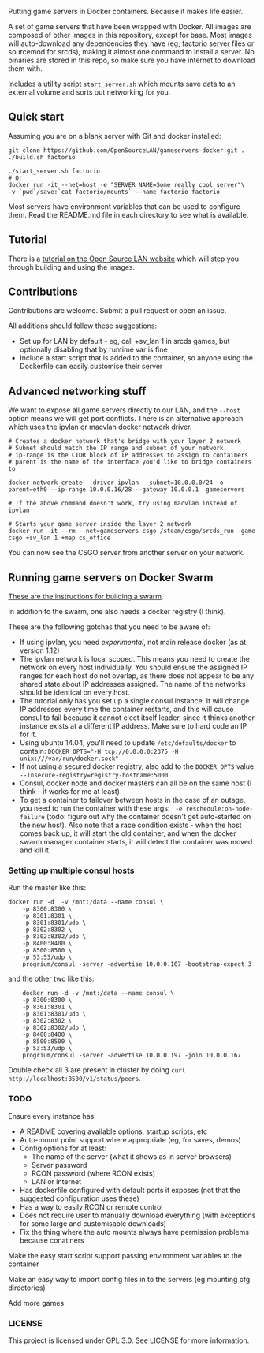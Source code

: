 
Putting game servers in Docker containers. Because it makes life easier.

A set of game servers that have been wrapped with Docker. All images are
composed of other images in this repository, except for base. Most images
will auto-download any dependencies they have (eg, factorio server files
or sourcemod for srcds), making it almost one command to install a server.
No binaries are stored in this repo, so make sure you have internet to
download them with.

Includes a utility script `start_server.sh` which mounts save data to an
external volume and sorts out networking for you.

## Quick start

Assuming you are on a blank server with Git and docker installed:

```
git clone https://github.com/OpenSourceLAN/gameservers-docker.git .
./build.sh factorio

./start_server.sh factorio
# Or
docker run -it --net=host -e "SERVER_NAME=Some really cool server"\
-v `pwd`/save:`cat factorio/mounts` --name factorio factorio

```

Most servers have environment variables that can be used to configure them.
Read the README.md file in each directory to see what is available.

## Tutorial

There is a [tutorial on the Open Source LAN website](http://opensourcelan.com/blog/2017/01/28/containing-your-game-servers/)
which will step you through building and using the images.

## Contributions 
Contributions are welcome. Submit a pull request or open an issue. 

All additions should follow these suggestions:
* Set up for LAN by default - eg, call +sv_lan 1 in srcds games, but optionally disabling that by runtime var is fine
* Include a start script that is added to the container, so anyone using the Dockerfile can easily customise their server


## Advanced networking stuff

We want to expose all game servers directly to our LAN, and the `--host` option
means we will get port conflicts. There is an alternative approach which uses
the ipvlan or macvlan docker network driver.

```
# Creates a docker network that's bridge with your layer 2 network
# Subnet should match the IP range and subnet of your network.
# ip-range is the CIDR block of IP addresses to assign to containers
# parent is the name of the interface you'd like to bridge containers to

docker network create --driver ipvlan --subnet=10.0.0.0/24 -o parent=eth0 --ip-range 10.0.0.16/28 --gateway 10.0.0.1  gameservers

# If the above command doesn't work, try using macvlan instead of ipvlan

# Starts your game server inside the layer 2 network
docker run -it --rm --net=gameservers csgo /steam/csgo/srcds_run -game csgo +sv_lan 1 +map cs_office
```

You can now see the CSGO server from another server on your network.


## Running game servers on Docker Swarm

[These are the instructions for building a swarm](https://docs.docker.com/swarm/install-manual/).

In addition to the swarm, one also needs a docker registry (I think). 

These are the following gotchas that you need to be aware of:

* If using ipvlan, you need _experimental_, not main release docker (as at version 1.12)
* The ipvlan network is local scoped. This means you need to create the network on every
host individually. You should ensure the assigned IP ranges for each host do not overlap,
as there does not appear to be any shared state about IP addresses assigned. The name of
the networks should be identical on every host.
* The tutorial only has you set up a single consul instance. It will change IP addresses
every time the container restarts, and this will cause consul to fail because it cannot
elect itself leader, since it thinks another instance exists at a different IP address.
Make sure to hard code an IP for it.
* Using ubuntu 14.04, you'll need to update `/etc/defaults/docker` to contain: `DOCKER_OPTS="-H tcp://0.0.0.0:2375 -H unix:///var/run/docker.sock"`
* If not using a secured docker registry, also add to the `DOCKER_OPTS` value: `--insecure-registry=registry-hostname:5000`
* Consul, docker node and docker masters can all be on the same host (I think - it works for me at least)
* To get a container to failover between hosts in the case of an outage, you need to run the container with these args: ` -e reschedule:on-node-failure`
(todo: figure out why the container doesn't get auto-started on the new host).
Also note that a race condition exists - when the host comes back up, it will start the old container, and when 
the docker swarm manager container starts, it will detect the container was moved and kill it.

### Setting up multiple consul hosts

Run the master like this:

```
docker run -d  -v /mnt:/data --name consul \
    -p 8300:8300 \
    -p 8301:8301 \
    -p 8301:8301/udp \
    -p 8302:8302 \
    -p 8302:8302/udp \
    -p 8400:8400 \
    -p 8500:8500 \
    -p 53:53/udp \
    progrium/consul -server -advertise 10.0.0.167 -bootstrap-expect 3
```

and the other two like this:
```
    docker run -d -v /mnt:/data --name consul \
    -p 8300:8300 \
    -p 8301:8301 \
    -p 8301:8301/udp \
    -p 8302:8302 \
    -p 8302:8302/udp \
    -p 8400:8400 \
    -p 8500:8500 \
    -p 53:53/udp \
    progrium/consul -server -advertise 10.0.0.197 -join 10.0.0.167
```

Double check all 3 are present in cluster by doing `curl http://localhost:8500/v1/status/peers`.


### TODO

Ensure every instance has:

* A README covering available options, startup scripts, etc
* Auto-mount point support where appropriate (eg, for saves, demos)
* Config options for at least:
  * The name of the server (what it shows as in server browsers)
  * Server password
  * RCON password (where RCON exists)
  * LAN or internet
* Has dockerfile configured with default ports it exposes (not that the suggested configuration uses these)
* Has a way to easily RCON or remote control
* Does not require user to manually download everything (with exceptions for some large and customisable downloads)
* Fix the thing where the auto mounts always have permission problems because conatiners

Make the easy start script support passing environment variables to the container

Make an easy way to import config files in to the servers (eg mounting cfg directories)

Add more games

### LICENSE

This project is licensed under GPL 3.0. See LICENSE for more information.
